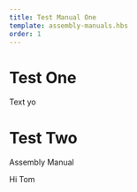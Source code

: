 ```yaml
---
title: Test Manual One
template: assembly-manuals.hbs
order: 1
---
```


# Test One

Text yo

# Test Two

Assembly Manual

Hi Tom